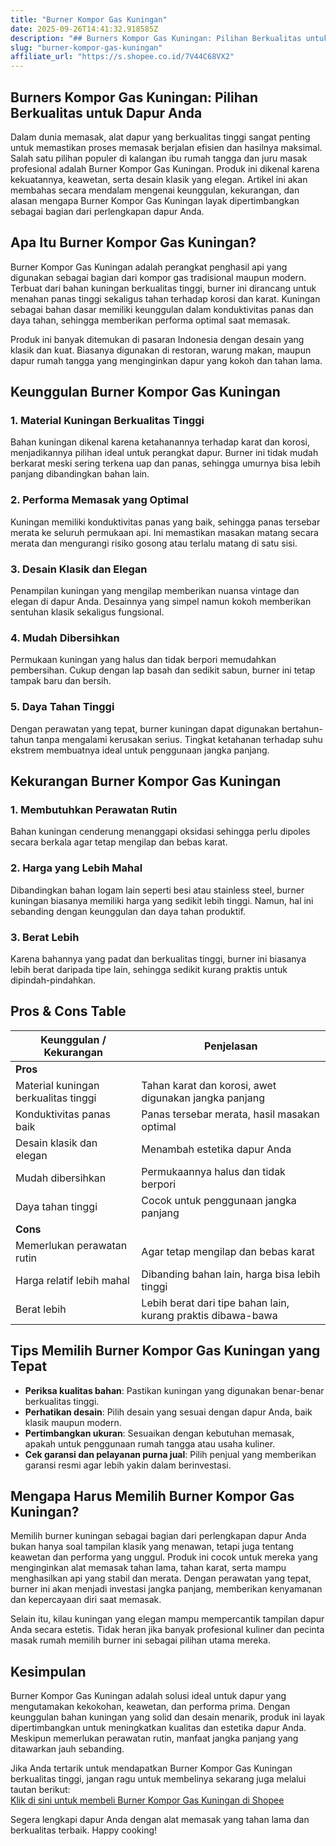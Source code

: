 ```yaml
---
title: "Burner Kompor Gas Kuningan"
date: 2025-09-26T14:41:32.918585Z
description: "## Burners Kompor Gas Kuningan: Pilihan Berkualitas untuk Dapur Anda..."
slug: "burner-kompor-gas-kuningan"
affiliate_url: "https://s.shopee.co.id/7V44C68VX2"
---
```

## Burners Kompor Gas Kuningan: Pilihan Berkualitas untuk Dapur Anda

Dalam dunia memasak, alat dapur yang berkualitas tinggi sangat penting untuk memastikan proses memasak berjalan efisien dan hasilnya maksimal. Salah satu pilihan populer di kalangan ibu rumah tangga dan juru masak profesional adalah Burner Kompor Gas Kuningan. Produk ini dikenal karena kekuatannya, keawetan, serta desain klasik yang elegan. Artikel ini akan membahas secara mendalam mengenai keunggulan, kekurangan, dan alasan mengapa Burner Kompor Gas Kuningan layak dipertimbangkan sebagai bagian dari perlengkapan dapur Anda.

## Apa Itu Burner Kompor Gas Kuningan?

Burner Kompor Gas Kuningan adalah perangkat penghasil api yang digunakan sebagai bagian dari kompor gas tradisional maupun modern. Terbuat dari bahan kuningan berkualitas tinggi, burner ini dirancang untuk menahan panas tinggi sekaligus tahan terhadap korosi dan karat. Kuningan sebagai bahan dasar memiliki keunggulan dalam konduktivitas panas dan daya tahan, sehingga memberikan performa optimal saat memasak.

Produk ini banyak ditemukan di pasaran Indonesia dengan desain yang klasik dan kuat. Biasanya digunakan di restoran, warung makan, maupun dapur rumah tangga yang menginginkan dapur yang kokoh dan tahan lama.

## Keunggulan Burner Kompor Gas Kuningan

### 1. Material Kuningan Berkualitas Tinggi
Bahan kuningan dikenal karena ketahanannya terhadap karat dan korosi, menjadikannya pilihan ideal untuk perangkat dapur. Burner ini tidak mudah berkarat meski sering terkena uap dan panas, sehingga umurnya bisa lebih panjang dibandingkan bahan lain.

### 2. Performa Memasak yang Optimal
Kuningan memiliki konduktivitas panas yang baik, sehingga panas tersebar merata ke seluruh permukaan api. Ini memastikan masakan matang secara merata dan mengurangi risiko gosong atau terlalu matang di satu sisi.

### 3. Desain Klasik dan Elegan
Penampilan kuningan yang mengilap memberikan nuansa vintage dan elegan di dapur Anda. Desainnya yang simpel namun kokoh memberikan sentuhan klasik sekaligus fungsional.

### 4. Mudah Dibersihkan
Permukaan kuningan yang halus dan tidak berpori memudahkan pembersihan. Cukup dengan lap basah dan sedikit sabun, burner ini tetap tampak baru dan bersih.

### 5. Daya Tahan Tinggi
Dengan perawatan yang tepat, burner kuningan dapat digunakan bertahun-tahun tanpa mengalami kerusakan serius. Tingkat ketahanan terhadap suhu ekstrem membuatnya ideal untuk penggunaan jangka panjang.

## Kekurangan Burner Kompor Gas Kuningan

### 1. Membutuhkan Perawatan Rutin
Bahan kuningan cenderung menanggapi oksidasi sehingga perlu dipoles secara berkala agar tetap mengilap dan bebas karat.

### 2. Harga yang Lebih Mahal
Dibandingkan bahan logam lain seperti besi atau stainless steel, burner kuningan biasanya memiliki harga yang sedikit lebih tinggi. Namun, hal ini sebanding dengan keunggulan dan daya tahan produktif.

### 3. Berat Lebih
Karena bahannya yang padat dan berkualitas tinggi, burner ini biasanya lebih berat daripada tipe lain, sehingga sedikit kurang praktis untuk dipindah-pindahkan.

## Pros & Cons Table

| Keunggulan / Kekurangan | Penjelasan                                                       |
|--------------------------|------------------------------------------------------------------|
| **Pros**               |                                                                  |
| Material kuningan berkualitas tinggi | Tahan karat dan korosi, awet digunakan jangka panjang     |
| Konduktivitas panas baik | Panas tersebar merata, hasil masakan optimal                   |
| Desain klasik dan elegan | Menambah estetika dapur Anda                                    |
| Mudah dibersihkan      | Permukaannya halus dan tidak berpori                            |
| Daya tahan tinggi      | Cocok untuk penggunaan jangka panjang                           |
| **Cons**               |                                                                  |
| Memerlukan perawatan rutin | Agar tetap mengilap dan bebas karat                          |
| Harga relatif lebih mahal | Dibanding bahan lain, harga bisa lebih tinggi               |
| Berat lebih           | Lebih berat dari tipe bahan lain, kurang praktis dibawa-bawa |

## Tips Memilih Burner Kompor Gas Kuningan yang Tepat

- **Periksa kualitas bahan**: Pastikan kuningan yang digunakan benar-benar berkualitas tinggi.
- **Perhatikan desain**: Pilih desain yang sesuai dengan dapur Anda, baik klasik maupun modern.
- **Pertimbangkan ukuran**: Sesuaikan dengan kebutuhan memasak, apakah untuk penggunaan rumah tangga atau usaha kuliner.
- **Cek garansi dan pelayanan purna jual**: Pilih penjual yang memberikan garansi resmi agar lebih yakin dalam berinvestasi.

## Mengapa Harus Memilih Burner Kompor Gas Kuningan?

Memilih burner kuningan sebagai bagian dari perlengkapan dapur Anda bukan hanya soal tampilan klasik yang menawan, tetapi juga tentang keawetan dan performa yang unggul. Produk ini cocok untuk mereka yang menginginkan alat memasak tahan lama, tahan karat, serta mampu menghasilkan api yang stabil dan merata. Dengan perawatan yang tepat, burner ini akan menjadi investasi jangka panjang, memberikan kenyamanan dan kepercayaan diri saat memasak.

Selain itu, kilau kuningan yang elegan mampu mempercantik tampilan dapur Anda secara estetis. Tidak heran jika banyak profesional kuliner dan pecinta masak rumah memilih burner ini sebagai pilihan utama mereka.

## Kesimpulan

Burner Kompor Gas Kuningan adalah solusi ideal untuk dapur yang mengutamakan kekokohan, keawetan, dan performa prima. Dengan keunggulan bahan kuningan yang solid dan desain menarik, produk ini layak dipertimbangkan untuk meningkatkan kualitas dan estetika dapur Anda. Meskipun memerlukan perawatan rutin, manfaat jangka panjang yang ditawarkan jauh sebanding.

Jika Anda tertarik untuk mendapatkan Burner Kompor Gas Kuningan berkualitas tinggi, jangan ragu untuk membelinya sekarang juga melalui tautan berikut:  
[Klik di sini untuk membeli Burner Kompor Gas Kuningan di Shopee](https://s.shopee.co.id/7V44C68VX2)

Segera lengkapi dapur Anda dengan alat memasak yang tahan lama dan berkualitas terbaik. Happy cooking!